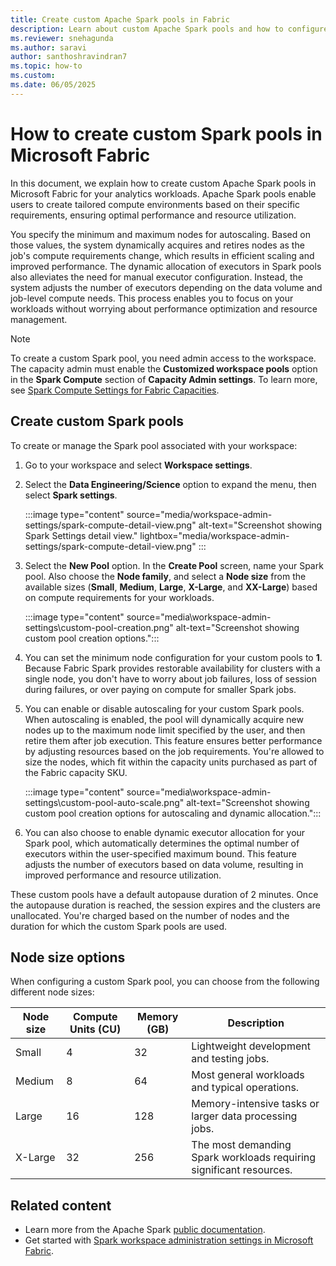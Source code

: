 ```yaml
---
title: Create custom Apache Spark pools in Fabric
description: Learn about custom Apache Spark pools and how to configure them from your Fabric workspace settings.
ms.reviewer: snehagunda
ms.author: saravi
author: santhoshravindran7
ms.topic: how-to
ms.custom:
ms.date: 06/05/2025
---
```


# How to create custom Spark pools in Microsoft Fabric

In this document, we explain how to create custom Apache Spark pools in Microsoft Fabric for your analytics workloads. Apache Spark pools enable users to create tailored compute environments based on their specific requirements, ensuring optimal performance and resource utilization.

You specify the minimum and maximum nodes for autoscaling. Based on those values, the system dynamically acquires and retires nodes as the job's compute requirements change, which results in efficient scaling and improved performance. The dynamic allocation of executors in Spark pools also alleviates the need for manual executor configuration. Instead, the system adjusts the number of executors depending on the data volume and job-level compute needs. This process enables you to focus on your workloads without worrying about performance optimization and resource management.

> [!NOTE]
> To create a custom Spark pool, you need admin access to the workspace. The capacity admin must enable the **Customized workspace pools** option in the **Spark Compute** section of **Capacity Admin settings**. To learn more, see [Spark Compute Settings for Fabric Capacities](capacity-settings-management.md).

## Create custom Spark pools

To create or manage the Spark pool associated with your workspace:

1. Go to your workspace and select **Workspace settings**.

1. Select the **Data Engineering/Science** option to expand the menu, then select **Spark settings**.

   :::image type="content" source="media/workspace-admin-settings/spark-compute-detail-view.png" alt-text="Screenshot showing Spark Settings detail view." lightbox="media/workspace-admin-settings/spark-compute-detail-view.png" :::

1. Select the **New Pool** option. In the **Create Pool** screen, name your Spark pool. Also choose the **Node family**, and select a **Node size** from the available sizes (**Small**, **Medium**, **Large**, **X-Large**, and **XX-Large**) based on compute requirements for your workloads.

   :::image type="content" source="media\workspace-admin-settings\custom-pool-creation.png" alt-text="Screenshot showing custom pool creation options.":::

1. You can set the minimum node configuration for your custom pools to **1**. Because Fabric Spark provides restorable availability for clusters with a single node, you don't have to worry about job failures, loss of session during failures, or over paying on compute for smaller Spark jobs.

1. You can enable or disable autoscaling for your custom Spark pools. When autoscaling is enabled, the pool will dynamically acquire new nodes up to the maximum node limit specified by the user, and then retire them after job execution. This feature ensures better performance by adjusting resources based on the job requirements. You're allowed to size the nodes, which fit within the capacity units purchased as part of the Fabric capacity SKU.

   :::image type="content" source="media\workspace-admin-settings\custom-pool-auto-scale.png" alt-text="Screenshot showing custom pool creation options for autoscaling and dynamic allocation.":::

1. You can also choose to enable dynamic executor allocation for your Spark pool, which automatically determines the optimal number of executors within the user-specified maximum bound. This feature adjusts the number of executors based on data volume, resulting in improved performance and resource utilization.

These custom pools have a default autopause duration of 2 minutes. Once the autopause duration is reached, the session expires and the clusters are unallocated. You're charged based on the number of nodes and the duration for which the custom Spark pools are used.

## Node size options

When configuring a custom Spark pool, you can choose from the following different node sizes:

| Node size | Compute Units (CU) | Memory (GB) | Description |
|--|--|--|--|
| Small | 4 | 32 | Lightweight development and testing jobs. |
| Medium | 8 | 64 | Most general workloads and typical operations. |
| Large | 16 | 128 | Memory-intensive tasks or larger data processing jobs. |
| X-Large | 32 | 256 | The most demanding Spark workloads requiring significant resources. |

## Related content

* Learn more from the Apache Spark [public documentation](https://spark.apache.org/docs/latest/configuration.html).
* Get started with [Spark workspace administration settings in Microsoft Fabric](workspace-admin-settings.md).

